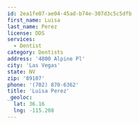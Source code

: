 ```yaml
---
id: 2ea1fe07-ae04-45ad-b74e-307d3c5c5dfb
first_name: Luisa
last_name: Perez
license: DDS
services:
  - Dentist
category: Dentists
address: '4800 Alpine Pl'
city: 'Las Vegas'
state: NV
zip: '89107'
phone: '(702) 870-6362'
title: 'Luisa Perez'
_geoloc:
  lat: 36.16
  lng: -115.208
---
```

